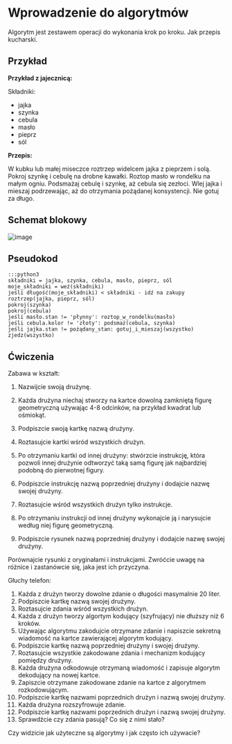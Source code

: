 Wprowadzenie do algorytmów
==========================

Algorytm jest zestawem operacji do wykonania krok po kroku. 
Jak przepis kucharski.


Przykład
--------

**Przykład z jajecznicą:**

Składniki:

-   jajka
-   szynka
-   cebula
-   masło
-   pieprz
-   sól

**Przepis:**

W kubku lub małej miseczce roztrzep widelcem jajka z pieprzem i solą. 
Pokroj szynkę i cebulę na drobne kawałki. Roztop masło w rondelku na
małym ogniu.
Podsmażaj cebulę i szynkę, aż cebula się zezłoci.
Wlej jajka i mieszaj podrzewając, aż do otrzymania pożądanej konsystencji.
Nie gotuj za długo.

Schemat blokowy
---------------

![image](./images/scambled_eggs_diagram.png)

Pseudokod
---------

    :::python3
    składniki = jajka, szynka, cebula, masło, pieprz, sól
    moje_składniki = weź(składniki)
    jeśli długość(moje_składniki) < składniki - idź na zakupy
    roztrzep(jajka, pieprz, sól)
    pokroj(szynka)
    pokroj(cebula)
    jeśli masło.stan != 'płynny': roztop_w_rondelku(masło)
    jeśli cebula.kolor != 'złoty': podsmaż(cebula, szynka)
    jeśli jajka.stan != pożądany_stan: gotuj_i_mieszaj(wszystko)
    zjedz(wszystko)


Ćwiczenia
---------

Zabawa w kształt:

1.  Nazwijcie swoją drużynę.
2.  Każda drużyna niechaj stworzy na kartce dowolną zamkniętą 
    figurę geometryczną używając 4-8 odcinków, na przykład kwadrat
    lub ośmiokąt.
3.  Podpiszcie swoją kartkę nazwą drużyny.
4.  Roztasujcie kartki wśród wszystkich drużyn.
5.  Po otrzymaniu kartki od innej drużyny: stwórzcie instrukcję, która
    pozwoli innej drużynie odtworzyć taką samą figurę jak najbardziej
    podobną do pierwotnej figury.
6.  Podpiszcie instrukcję nazwą poprzedniej drużyny i dodajcie nazwę 
    swojej drużyny.
7.  Roztasujcie wśród wszystkich drużyn tylko instrukcje.
8.  Po otrzymaniu instrukcji od innej drużyny wykonajcie ją i narysujcie
    według niej figurę geometryczną.

9.  Podpiszcie rysunek nazwą poprzedniej drużyny i dodajcie nazwę swojej
    drużyny.

Porównajcie rysunki z oryginałami i instrukcjami. Zwróćcie uwagę na różnice
i zastanówcie się, jaka jest ich przyczyna.

Głuchy telefon:

1.  Każda z drużyn tworzy dowolne zdanie o długości masymalnie 20 liter.
2.  Podpiszcie kartkę nazwą swojej drużyny.
3.  Roztasujcie zdania wśród wszystkich drużyn.
4.  Każda z drużyn tworzy algortym kodujący (szyfrujący) nie dłuższy
    niż 6 kroków.
5.  Używając algorytmu zakodujcie otrzymane zdanie i napiszcie sekretną
    wiadomość na kartce zawierającej algorytm kodujący.
6.  Podpiszcie kartkę nazwą poprzedniej drużyny i swojej drużyny.
7.  Roztasujcie wszystkie zakodowane zdania i mechanizm kodujący pomiędzy drużyny.
8.  Każda drużyna odkodowuje otrzymaną wiadomość i zapisuje algorytm dekodujący
    na nowej kartce.
9.  Zapiszcie otrzymane zakodowane zdanie na kartce z algorytmem rozkodowującym.
10. Podpiszcie kartkę nazwami poprzednich drużyn i nazwą swojej drużyny.
11. Każda drużyna rozszyfrowuje zdanie.
12. Podpiszcie kartkę nazwami poprzednich drużyn i nazwą swojej drużyny.
13. Sprawdźcie czy zdania pasują? Co się z nimi stało?

Czy widzicie jak użyteczne są algorytmy i jak często ich używacie?

